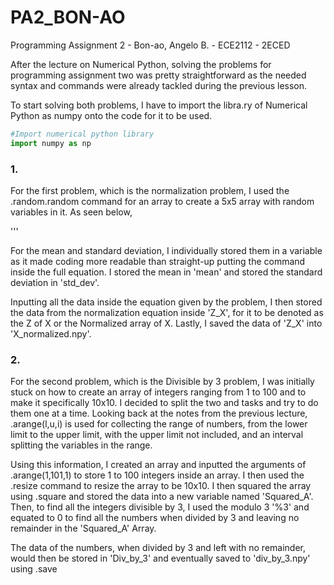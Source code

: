 # PA2_BON-AO
Programming Assignment 2 - Bon-ao, Angelo B. - ECE2112 - 2ECED

After the lecture on Numerical Python, solving the problems for programming assignment two was pretty straightforward as the needed syntax and commands were already tackled during the previous lesson.

To start solving both problems, I have to import the libra.ry of Numerical Python as numpy onto the code for it to be used.
``` python
#Import numerical python library
import numpy as np 
```

### 1.
For the first problem, which is the normalization problem, I used the .random.random command for an array to create a 5x5 array with random variables in it. As seen below,

'''



For the mean and standard deviation, I individually stored them in a variable as it made coding more readable than straight-up putting the command inside the full equation. 
I stored the mean in 'mean' and stored the standard deviation in 'std_dev'. 

Inputting all the data inside the equation given by the problem, I then stored the data from the normalization equation inside 'Z_X', for it to be denoted as the Z of X or the Normalized array of X. Lastly, I saved the data of 'Z_X' into 'X_normalized.npy'.

### 2.
For the second problem, which is the Divisible by 3 problem, I was initially stuck on how to create an array of integers ranging from 1 to 100 and to make it specifically 10x10. I decided to split the two and tasks and try to do them one at a time. Looking back at the notes from the previous lecture, .arange(l,u,i) is used for collecting the range of numbers, from the lower limit to the upper limit, with the upper limit not included, and an interval splitting the variables in the range.

Using this information, I created an array and inputted the arguments of .arange(1,101,1) to store 1 to 100 integers inside an array. I then used the .resize command to resize the array to be 10x10.
I then squared the array using .square and stored the data into a new variable named 'Squared_A'. Then, to find all the integers divisible by 3, I used the modulo 3 '%3' and equated to 0 to find all the numbers when divided by 3 and leaving no remainder in the 'Squared_A' Array.

The data of the numbers, when divided by 3 and left with no remainder, would then be stored in 'Div_by_3' and eventually saved to 'div_by_3.npy' using .save

